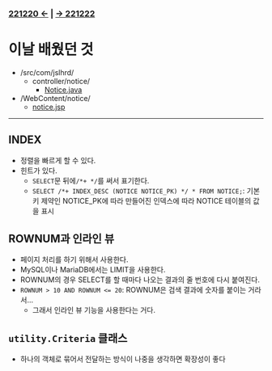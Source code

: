 ﻿### [221220 ←](/221205-_JSP/221220/) | [→ 221222](/221205-_JSP/221222/)

# 이날 배웠던 것

- /src/com/jslhrd/
    - controller/notice/
        - [Notice.java](/221205-_JSP/221221/jslhrdServlet/src/com/jslhrd/controller/notice/Notice.java)
- /WebContent/notice/
    - [notice.jsp](/221205-_JSP/221221/jslhrdServlet/WebContent/notice/notice.jsp)


---

## INDEX

- 정렬을 빠르게 할 수 있다.
- 힌트가 있다.
    - `SELECT`문 뒤에`/*+ */`를 써서 표기한다.
    - `SELECT /*+ INDEX_DESC (NOTICE NOTICE_PK) */ * FROM NOTICE;`: 기본키 제약인 NOTICE_PK에 따라 만들어진 인덱스에 따라 NOTICE 테이블의 값을 표시 

## ROWNUM과 인라인 뷰

- 페이지 처리를 하기 위해서 사용한다.
- MySQL이나 MariaDB에서는 LIMIT을 사용한다.
- ROWNUM의 경우 SELECT를 할 때마다 나오는 결과의 줄 번호에 다시 붙여진다.
- `ROWNUM > 10 AND ROWNUM <= 20`: ROWNUM은 검색 결과에 숫자를 붙이는 거라서...
    - 그래서 인라인 뷰 기능을 사용한다는 거다.

## `utility.Criteria` 클래스

- 하나의 객체로 묶어서 전달하는 방식이 나중을 생각하면 확장성이 좋다